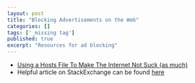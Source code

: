 ```yaml
---
layout: post
title: "Blocking Advertisements on the Web"
categories: []
tags: ['_missing tag']
published: true
excerpt: "Resources for ad blocking"
---
```


* [Using a Hosts File To Make The Internet Not Suck (as much)](http://someonewhocares.org/hosts/zero/)
* Helpful article on StackExchange can be found [here](https://apple.stackexchange.com/questions/158117/os-x-10-10-1-etc-hosts-private-etc-hosts-file-is-being-ignored-and-not-resol)
